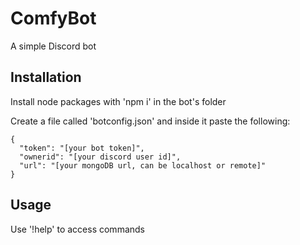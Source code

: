 # ComfyBot

A simple Discord bot

## Installation

Install node packages with 'npm i' in the bot's folder

Create a file called 'botconfig.json' and inside it paste the following:

```
{
  "token": "[your bot token]",
  "ownerid": "[your discord user id]",
  "url": "[your mongoDB url, can be localhost or remote]"
}
```

## Usage

Use '!help' to access commands
